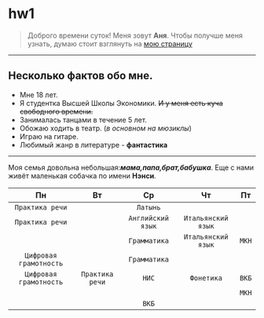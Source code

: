 # hw1
> Доброго времени суток! Меня зовут **Аня**. Чтобы получше меня узнать, думаю стоит взглянуть на [мою страницу](https://vk.com/id55625548)

***
## Несколько фактов обо мне.
* Мне 18 лет.
* Я студентка Высшей Школы Экономики. ~~И у меня есть куча свободного времени.~~
* Занималась танцами в течение 5 лет.
* Обожаю ходить в театр. (*в основном на мюзиклы*)
* Играю на гитаре.
* Любимый жанр в литературе - __фантастика__
***
Моя семья довольна небольшая:***мама,папа,брат,бабушка***. Еще с нами живёт маленькая собачка по имени __Нэнси__. 

        

| **Пн**    |**Вт**    | **Ср**    | **Чт**    | **Пт**    |
| :----------: | :----------: | :----------: | :----------: | :----------: |
| `Практика речи` |              | `Латынь` |              |           |
| `Практика речи`    |              | `Английский язык`    | `Итальянский язык`    |          |
|              |              | `Грамматика`    | `Итальянский язык`    | `МКН`    |
| `Цифровая грамотность`    |              | `Грамматика`    |              |          |                         
| `Цифровая грамотность`    | `Практика речи`    | `НИС`    | `Фонетика`    |     `ВКБ`     |
|              |              |          |              |`МКН`|
|          |          | `ВКБ`    |          |          |
